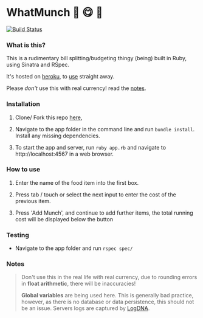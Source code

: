 # WhatMunch :fork_and_knife: :yum: :money_with_wings:

[![Build Status](https://travis-ci.org/Dafin/WhatMunch.svg?branch=master)](https://travis-ci.org/Dafin/WhatMunch)

### What is this?


This is a rudimentary bill splitting/budgeting thingy (being) built in Ruby, using Sinatra and RSpec.

It's hosted on [heroku](https://stark-waters-35727.herokuapp.com), to [use](#how-to-use) straight away.

Please _don't_ use this with real currency! read the [notes](#notes).

### Installation


1. Clone/ Fork this repo [here](https://github.com/Dafin/WhatMunch),

2. Navigate to the app folder in the command line and run `bundle install`. Install any missing dependencies.

3. To start the app and server, run `ruby app.rb` and navigate to http://localhost:4567 in a web browser.


### How to use


1. Enter the name of the food item into the first box.

2. Press tab / touch or select the next input to enter the cost of the previous item.

3.  Press 'Add Munch', and continue to add further items, the total running cost will be displayed below the button

### Testing

* Navigate to the app folder and run `rspec spec/`


### Notes

> Don't use this in the real life with real currency, due to rounding errors in **float arithmetic**, there will be inaccuracies! 
>
> **Global variables** are being used here. This is generally bad practice, however, as there is no database or data persistence, this should not be an issue. Servers logs are captured by [LogDNA](https://logdna.com).